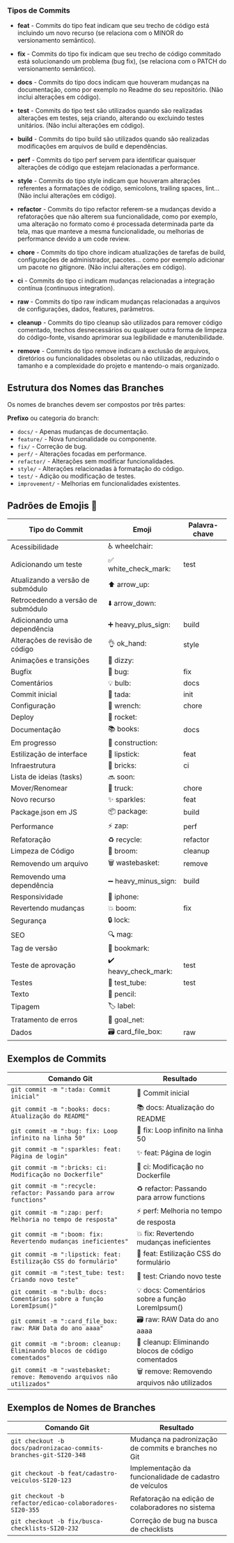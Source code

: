 ### Tipos de Commits

- **feat** - Commits do tipo feat indicam que seu trecho de código está incluindo um novo recurso (se relaciona com o MINOR do versionamento semântico).

- **fix** - Commits do tipo fix indicam que seu trecho de código commitado está solucionando um problema (bug fix), (se relaciona com o PATCH do versionamento semântico).

- **docs** - Commits do tipo docs indicam que houveram mudanças na documentação, como por exemplo no Readme do seu repositório. (Não inclui alterações em código).

- **test** - Commits do tipo test são utilizados quando são realizadas alterações em testes, seja criando, alterando ou excluindo testes unitários. (Não inclui alterações em código).

- **build** - Commits do tipo build são utilizados quando são realizadas modificações em arquivos de build e dependências.

- **perf** - Commits do tipo perf servem para identificar quaisquer alterações de código que estejam relacionadas a performance.

- **style** - Commits do tipo style indicam que houveram alterações referentes a formatações de código, semicolons, trailing spaces, lint... (Não inclui alterações em código).

- **refactor** - Commits do tipo refactor referem-se a mudanças devido a refatorações que não alterem sua funcionalidade, como por exemplo, uma alteração no formato como é processada determinada parte da tela, mas que manteve a mesma funcionalidade, ou melhorias de performance devido a um code review.

- **chore** - Commits do tipo chore indicam atualizações de tarefas de build, configurações de administrador, pacotes... como por exemplo adicionar um pacote no gitignore. (Não inclui alterações em código).

- **ci** - Commits do tipo ci indicam mudanças relacionadas a integração contínua (continuous integration).

- **raw** - Commits do tipo raw indicam mudanças relacionadas a arquivos de configurações, dados, features, parâmetros.

- **cleanup** - Commits do tipo cleanup são utilizados para remover código comentado, trechos desnecessários ou qualquer outra forma de limpeza do código-fonte, visando aprimorar sua legibilidade e manutenibilidade.

- **remove** - Commits do tipo remove indicam a exclusão de arquivos, diretórios ou funcionalidades obsoletas ou não utilizadas, reduzindo o tamanho e a complexidade do projeto e mantendo-o mais organizado.


## Estrutura dos Nomes das Branches

Os nomes de branches devem ser compostos por três partes:

**Prefixo** ou categoria do branch:
- `docs/` - Apenas mudanças de documentação.
- `feature/` - Nova funcionalidade ou componente.
- `fix/` - Correção de bug.
- `perf/` - Alterações focadas em performance.
- `refactor/` - Alterações sem modificar funcionalidades.
- `style/` - Alterações relacionadas à formatação do código.
- `test/` - Adição ou modificação de testes.
- `improvement/` - Melhorias em funcionalidades existentes.


## Padrões de Emojis 💈

| Tipo do Commit                | Emoji                | Palavra-chave      |
|-------------------------------|----------------------|--------------------|
| Acessibilidade                 | ♿ wheelchair:       |                    |
| Adicionando um teste           | ✅ white_check_mark: | test               |
| Atualizando a versão de submódulo | ⬆️ arrow_up:       |                    |
| Retrocedendo a versão de submódulo | ⬇️ arrow_down:    |                    |
| Adicionando uma dependência    | ➕ heavy_plus_sign:  | build              |
| Alterações de revisão de código| 👌 ok_hand:         | style              |
| Animações e transições         | 💫 dizzy:           |                    |
| Bugfix                         | 🐛 bug:             | fix                |
| Comentários                    | 💡 bulb:            | docs               |
| Commit inicial                 | 🎉 tada:            | init               |
| Configuração                   | 🔧 wrench:          | chore              |
| Deploy                         | 🚀 rocket:          |                    |
| Documentação                   | 📚 books:           | docs               |
| Em progresso                   | 🚧 construction:    |                    |
| Estilização de interface       | 💄 lipstick:        | feat               |
| Infraestrutura                 | 🧱 bricks:          | ci                 |
| Lista de ideias (tasks)        | 🔜 soon:            |                    |
| Mover/Renomear                 | 🚚 truck:           | chore              |
| Novo recurso                   | ✨ sparkles:        | feat               |
| Package.json em JS             | 📦 package:         | build              |
| Performance                    | ⚡ zap:             | perf               |
| Refatoração                    | ♻️ recycle:         | refactor           |
| Limpeza de Código              | 🧹 broom:           | cleanup            |
| Removendo um arquivo           | 🗑️ wastebasket:     | remove             |
| Removendo uma dependência      | ➖ heavy_minus_sign: | build              |
| Responsividade                 | 📱 iphone:          |                    |
| Revertendo mudanças            | 💥 boom:            | fix                |
| Segurança                      | 🔒️ lock:           |                    |
| SEO                            | 🔍️ mag:            |                    |
| Tag de versão                  | 🔖 bookmark:        |                    |
| Teste de aprovação             | ✔️ heavy_check_mark:| test               |
| Testes                         | 🧪 test_tube:       | test               |
| Texto                          | 📝 pencil:          |                    |
| Tipagem                        | 🏷️ label:          |                    |
| Tratamento de erros            | 🥅 goal_net:        |                    |
| Dados                          | 🗃️ card_file_box:   | raw                |


## Exemplos de Commits

| Comando Git                                         | Resultado                                      |
|-----------------------------------------------------|---------------------------------------------------------|
| `git commit -m ":tada: Commit inicial"`              | 🎉 Commit inicial                                       |
| `git commit -m ":books: docs: Atualização do README"`| 📚 docs: Atualização do README                          |
| `git commit -m ":bug: fix: Loop infinito na linha 50"` | 🐛 fix: Loop infinito na linha 50                      |
| `git commit -m ":sparkles: feat: Página de login"`   | ✨ feat: Página de login                                |
| `git commit -m ":bricks: ci: Modificação no Dockerfile"` | 🧱 ci: Modificação no Dockerfile                        |
| `git commit -m ":recycle: refactor: Passando para arrow functions"` | ♻️ refactor: Passando para arrow functions         |
| `git commit -m ":zap: perf: Melhoria no tempo de resposta"` | ⚡ perf: Melhoria no tempo de resposta                 |
| `git commit -m ":boom: fix: Revertendo mudanças ineficientes"` | 💥 fix: Revertendo mudanças ineficientes              |
| `git commit -m ":lipstick: feat: Estilização CSS do formulário"` | 💄 feat: Estilização CSS do formulário              |
| `git commit -m ":test_tube: test: Criando novo teste"` | 🧪 test: Criando novo teste                            |
| `git commit -m ":bulb: docs: Comentários sobre a função LoremIpsum()"` | 💡 docs: Comentários sobre a função LoremIpsum()     |
| `git commit -m ":card_file_box: raw: RAW Data do ano aaaa"` | 🗃️ raw: RAW Data do ano aaaa                         |
| `git commit -m ":broom: cleanup: Eliminando blocos de código comentados"` | 🧹 cleanup: Eliminando blocos de código comentados  |
| `git commit -m ":wastebasket: remove: Removendo arquivos não utilizados"` | 🗑️ remove: Removendo arquivos não utilizados           |


## Exemplos de Nomes de Branches

| Comando Git                                         | Resultado                            |
|-----------------------------------------------------|--------------------------------------|
| `git checkout -b docs/padronizacao-commits-branches-git-SI20-348`    | Mudança na padronização de commits e branches no Git |
| `git checkout -b feat/cadastro-veiculos-SI20-123`                   | Implementação da funcionalidade de cadastro de veículos |
| `git checkout -b refactor/edicao-colaboradores-SI20-355`            | Refatoração na edição de colaboradores no sistema |
| `git checkout -b fix/busca-checklists-SI20-232`                     | Correção de bug na busca de checklists |

